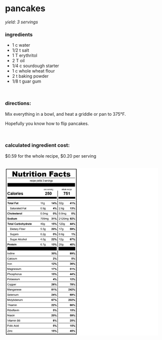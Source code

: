 # pancakes
*yield: 3 servings*

### ingredients
- 1 c water
- 1/2 t salt
- 1 T erythritol
- 2 T oil
- 1/4 c sourdough starter
- 1 c whole wheat flour
- 2 t baking powder
- 1/8 t guar gum

<br>

### directions:

Mix everything in a bowl, and heat a griddle or pan to 375°F.

Hopefully you know how to flip pancakes.


<br>

### calculated ingredient cost:

$0.59 for the whole recipe, $0.20 per serving

<br>

<img src="../../source/nutrition/nutrition_label/images/pancakes.png" alt="pancakes nutrition facts" width="900" />